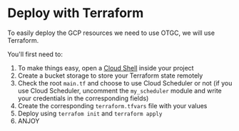 # Deploy with Terraform

To easily deploy the GCP resources we need to use OTGC, we will use Terraform.

You'll first need to:

1. To make things easy, open a [Cloud Shell](https://console.cloud.google.com/home/dashboard?cloudshell=true) inside your project
2. Create a bucket storage to store your Terraform state remotely
3. Check the root `main.tf` and choose to use Cloud Scheduler or not
   (if you use Cloud Scheduler, uncomment the `my_scheduler` module and write your credentials in the corresponding fields)
4. Create the corresponding `terraform.tfvars` file with your values
5. Deploy using `terrafom init` and `terraform apply`
6. ANJOY
